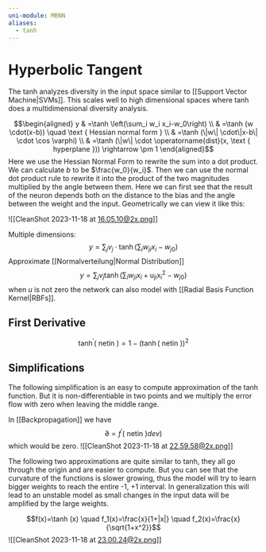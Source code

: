```yaml
---
uni-module: MBNN
aliases:
  - tanh
---
```

# Hyperbolic Tangent

The tanh analyzes diversity in the input space similar to [[Support Vector Machine|SVMs]]. This scales well to high dimensional spaces where tanh does a multidimensional diversity analysis. 

$$\begin{aligned}
y & =\tanh \left(\sum_i w_i x_i-w_0\right) \\
& =\tanh (w \cdot(x-b)) \quad \text { Hessian normal form } \\
& =\tanh (\|w\| \cdot\|x-b\| \cdot \cos \varphi) \\
& =\tanh (\|w\| \cdot \operatorname{dist}(x, \text { hyperplane })) \rightarrow \pm 1
\end{aligned}$$
Here we use the Hessian Normal Form to rewrite the sum into a dot product. We can calculate $b$ to be $\frac{w_0}{w_i}$.
Then we can use the normal dot product rule to rewrite it into the product of the two magnitudes multiplied by the angle between them. Here we can first see that the result of the neuron depends both on the distance to the bias and the angle between the weight and the input. Geometrically we can view it like this:

![[CleanShot 2023-11-18 at 16.05.10@2x.png]]

Multiple dimensions:
$$y=\sum_j v_j \cdot \tanh \left(\sum_i w_{j i} x_i-w_{j 0}\right)$$
Approximate [[Normalverteilung|Normal Distribution]] 
$$y=\sum_j v_j \tanh \left(\sum_i w_{j i} x_i+\mathrm{u}_{\mathrm{ji}} \mathrm{x}_{\mathrm{i}}^2-w_{j 0}\right)$$
when $u$ is not zero the network can also model with [[Radial Basis Function Kernel|RBFs]].

## First Derivative 
$$\tanh ^{\prime}(\text { netin })=1-(\tanh (\text { netin }))^2$$

## Simplifications 

The following simplification is an easy to compute approximation of the tanh function. But it is non-differentiable in two points and we multiply the error flow with zero when leaving the middle range.

In [[Backpropagation]] we have 
$$\left.\partial=f^{\prime}(\text { netin }) d e v\right)$$
which would be zero.
![[CleanShot 2023-11-18 at 22.59.58@2x.png]]


The following two approximations are quite similar to tanh, they all go through the origin and are easier to compute. 
But you can see that the curvature of the functions is slower growing, thus the model will try to learn bigger weights to reach the entire -1, +1 interval.
In generalization this will lead to an unstable model as small changes in the input data will be amplified by the large weights.

$$f(x)=\tanh (x) \quad f_1(x)=\frac{x}{1+|x|} \quad f_2(x)=\frac{x}{\sqrt{1+x^2}}$$
![[CleanShot 2023-11-18 at 23.00.24@2x.png]]
